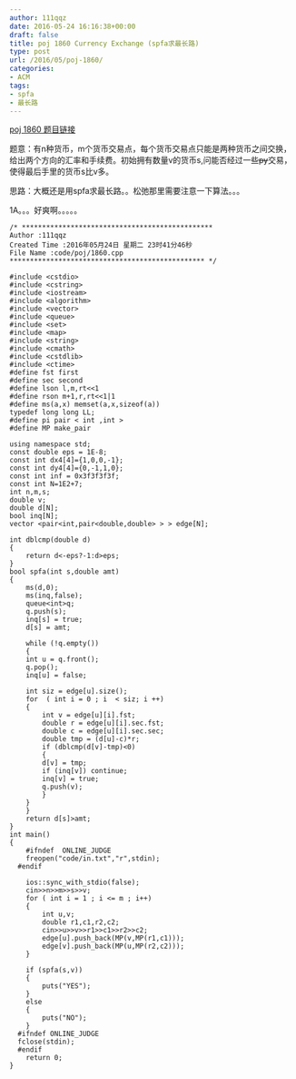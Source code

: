 ```yaml
---
author: 111qqz
date: 2016-05-24 16:16:38+00:00
draft: false
title: poj 1860 Currency Exchange (spfa求最长路)
type: post
url: /2016/05/poj-1860/
categories:
- ACM
tags:
- spfa
- 最长路
---
```


[poj 1860 题目链接](http://poj.org/problem?id=1860)

题意：有n种货币，m个货币交易点，每个货币交易点只能是两种货币之间交换，给出两个方向的汇率和手续费。初始拥有数量v的货币s,问能否经过一些<del>py</del>交易，使得最后手里的货币s比v多。

思路：大概还是用spfa求最长路。。松弛那里需要注意一下算法。。。

1A。。。好爽啊。。。。。



    
    /* ***********************************************
    Author :111qqz
    Created Time :2016年05月24日 星期二 23时41分46秒
    File Name :code/poj/1860.cpp
    ************************************************ */
    
    #include <cstdio>
    #include <cstring>
    #include <iostream>
    #include <algorithm>
    #include <vector>
    #include <queue>
    #include <set>
    #include <map>
    #include <string>
    #include <cmath>
    #include <cstdlib>
    #include <ctime>
    #define fst first
    #define sec second
    #define lson l,m,rt<<1
    #define rson m+1,r,rt<<1|1
    #define ms(a,x) memset(a,x,sizeof(a))
    typedef long long LL;
    #define pi pair < int ,int >
    #define MP make_pair
    
    using namespace std;
    const double eps = 1E-8;
    const int dx4[4]={1,0,0,-1};
    const int dy4[4]={0,-1,1,0};
    const int inf = 0x3f3f3f3f;
    const int N=1E2+7;
    int n,m,s;
    double v;
    double d[N];
    bool inq[N];
    vector <pair<int,pair<double,double> > > edge[N];
    
    int dblcmp(double d)
    {
        return d<-eps?-1:d>eps;
    }
    bool spfa(int s,double amt)
    {
        ms(d,0);
        ms(inq,false);
        queue<int>q;
        q.push(s);
        inq[s] = true;
        d[s] = amt;
    
        while (!q.empty())
        {
    	int u = q.front();
    	q.pop();
    	inq[u] = false;
    
    	int siz = edge[u].size();
    	for  ( int i = 0 ; i  < siz; i ++)
    	{
    	    int v = edge[u][i].fst;
    	    double r = edge[u][i].sec.fst;
    	    double c = edge[u][i].sec.sec;
    	    double tmp = (d[u]-c)*r;
    	    if (dblcmp(d[v]-tmp)<0)
    	    {
    		d[v] = tmp;
    		if (inq[v]) continue;
    		inq[v] = true;
    		q.push(v);
    	    }
    	}
        }
        return d[s]>amt;
    }
    int main()
    {
    	#ifndef  ONLINE_JUDGE 
    	freopen("code/in.txt","r",stdin);
      #endif
    
    	ios::sync_with_stdio(false);
    	cin>>n>>m>>s>>v;
    	for ( int i = 1 ; i <= m ; i++)
    	{
    	    int u,v;
    	    double r1,c1,r2,c2;
    	    cin>>u>>v>>r1>>c1>>r2>>c2;
    	    edge[u].push_back(MP(v,MP(r1,c1)));
    	    edge[v].push_back(MP(u,MP(r2,c2)));
    	}
    
    	if (spfa(s,v)) 
    	{
    	    puts("YES");
    	}
    	else
    	{
    	    puts("NO");
    	}
      #ifndef ONLINE_JUDGE  
      fclose(stdin);
      #endif
        return 0;
    }
    
